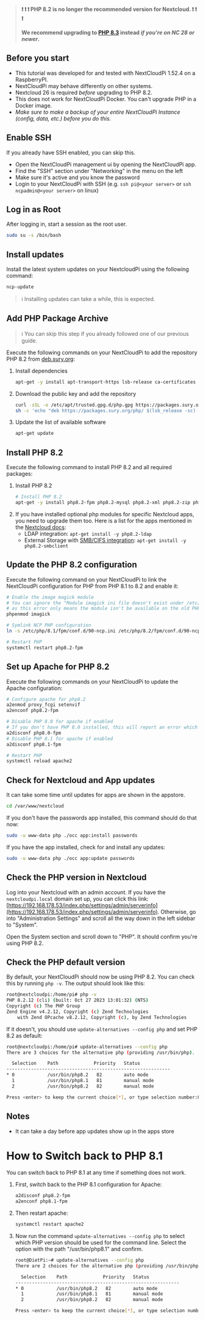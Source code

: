 > **❗ ❗ ❗ PHP 8.2 is no longer the recommended version for Nextcloud. ❗ ❗ ❗**
>
> **We recommend upgrading to [PHP 8.3](./Upgrade-to-PHP-8.3) instead _if you're on NC 28 or newer_.**

## Before you start
- This tutorial was developed for and tested with NextCloudPi 1.52.4 on a RaspberryPI.
- NextCloudPi may behave differently on other systems.
- Nextcloud 26 is required _before_ upgrading to PHP 8.2. 
- This does not work for NextCloudPi Docker. You can't upgrade PHP in a Docker image.
- _Make sure to make a backup of your entire NextCloudPi Instance (config, data, etc.) before you do this._

## Enable SSH
If you already have SSH enabled, you can skip this.

- Open the NextCloudPi management ui by opening the NextCloudPi app.
- Find the "SSH" section under "Networking" in the menu on the left
- Make sure it's active and you know the password
- Login to your NextCloudPi with SSH (e.g. `ssh pi@<your server>` or `ssh ncpadmin@<your server>` on linux)


## Log in as Root
After logging in, start a session as the root user.
```bash
sudo su -s /bin/bash
```


## Install updates
Install the latest system updates on your NextcloudPi using the following command:

```bash
ncp-update
```

> ℹ Installing updates can take a while, this is expected.


## Add PHP Package Archive
> ℹ You can skip this step if you already followed one of our previous guide.

Execute the following commands on your NextCloudPi to add the repository PHP 8.2 from [deb.sury.org](https://deb.sury.org/#php-packages):

1. Install dependencies
    ```bash
    apt-get -y install apt-transport-https lsb-release ca-certificates curl
    ```
2. Download the public key and add the repository
    ```bash
    curl -sSL -o /etc/apt/trusted.gpg.d/php.gpg https://packages.sury.org/php/apt.gpg
    sh -c 'echo "deb https://packages.sury.org/php/ $(lsb_release -sc) main" > /etc/apt/sources.list.d/php.list'
    ```
3. Update the list of available software
    ```bash
    apt-get update
    ```


## Install PHP 8.2
Execute the following command to install PHP 8.2 and all required packages:

1. Install PHP 8.2
    ```bash
    # Install PHP 8.2
    apt-get -y install php8.2-fpm php8.2-mysql php8.2-xml php8.2-zip php8.2-mbstring php8.2-gd php8.2-curl php8.2-redis php8.2-intl php8.2-bcmath php8.2-gmp php8.2-imagick imagemagick
    ```
2. If you have installed optional php modules for specific Nextcloud apps, you need to upgrade them too.
   Here is a list for the apps mentioned in the [Nextcloud docs](https://docs.nextcloud.com/server/latest/admin_manual/installation/source_installation.html):
    - LDAP integration: `apt-get install -y php8.2-ldap`
    - External Storage with [SMB/CIFS integration](https://docs.nextcloud.com/server/latest/admin_manual/configuration_files/external_storage/smb.html): `apt-get install -y php8.2-smbclient`


## Update the PHP 8.2 configuration
Execute the following command on your NextCloudPi to link the NextCloudPi configuration for PHP from PHP 8.1 to 8.2 and enable it:

```bash
# Enable the image magick module
# You can ignore the "Module imagick ini file doesn't exist under /etc/php/8.1/mods-available" error,
# as this error only means the module isn't be available on the old PHP version.
phpenmod imagick

# Symlink NCP PHP configuration
ln -s /etc/php/8.1/fpm/conf.d/90-ncp.ini /etc/php/8.2/fpm/conf.d/90-ncp.ini

# Restart PHP
systemctl restart php8.2-fpm
```



## Set up Apache for PHP 8.2
Execute the following commands on your NextCloudPi to update the Apache configuration:

```bash
# Configure apache for php8.2
a2enmod proxy_fcgi setenvif
a2enconf php8.2-fpm

# Disable PHP 8.0 for apache if enabled
# If you don't have PHP 8.0 installed, this will report an error which you can ignore
a2disconf php8.0-fpm
# Disable PHP 8.1 for apache if enabled
a2disconf php8.1-fpm

# Restart PHP
systemctl reload apache2
```

## Check for Nextcloud and App updates
It can take some time until updates for apps are shown in the appstore.

```bash
cd /var/www/nextcloud
```

If you don't have the passwords app installed, this command should do that now:
```bash
sudo -u www-data php ./occ app:install passwords
```

If you have the app installed, check for and install any updates:
```bash
sudo -u www-data php ./occ app:update passwords
```


## Check the PHP version in Nextcloud
Log into your Nextcloud with an admin account.
If you have the `nextcloudpi.local` domain set up, you can click this link: [https://192.168.178.53/index.php/settings/admin/serverinfo](https://192.168.178.53/index.php/settings/admin/serverinfo).
Otherwise, go into "Administration Settings" and scroll all the way down in the left sidebar to "System".

Open the System section and scroll down to "PHP".
It should confirm you're using PHP 8.2.


## Check the PHP default version
By default, your NextCloudPi should now be using PHP 8.2.
You can check this by running `php -v`. The output should look like this:
```bash
root@nextcloudpi:/home/pi# php -v
PHP 8.2.12 (cli) (built: Oct 27 2023 13:01:32) (NTS)
Copyright (c) The PHP Group
Zend Engine v4.2.12, Copyright (c) Zend Technologies
    with Zend OPcache v8.2.12, Copyright (c), by Zend Technologies
```

If it doesn't, you should use `update-alternatives --config php` and set PHP 8.2 as default:
```bash
root@nextcloudpi:/home/pi# update-alternatives --config php
There are 3 choices for the alternative php (providing /usr/bin/php).

  Selection    Path             Priority   Status
------------------------------------------------------------
* 0            /usr/bin/php8.2   82        auto mode
  1            /usr/bin/php8.1   81        manual mode
  2            /usr/bin/php8.2   82        manual mode

Press <enter> to keep the current choice[*], or type selection number:0
```

## Notes
- It can take a day before app updates show up in the apps store


# How to Switch back to PHP 8.1
You can switch back to PHP 8.1 at any time if something does not work.

1. First, switch back to the PHP 8.1 configuration for Apache:
    ```bash
    a2disconf php8.2-fpm
    a2enconf php8.1-fpm
    ```
2. Then restart apache:
    ```bash
    systemctl restart apache2
    ```
3. Now run the command `update-alternatives --config php` to select which PHP version should be used for the command line.
   Select the option with the path "/usr/bin/php8.1" and confirm.
    ```bash
    root@DietPi:~# update-alternatives --config php
    There are 2 choices for the alternative php (providing /usr/bin/php).
    
      Selection    Path             Priority   Status
    ------------------------------------------------------------
    * 0            /usr/bin/php8.2   82        auto mode
      1            /usr/bin/php8.1   81        manual mode
      2            /usr/bin/php8.2   82        manual mode
    
    Press <enter> to keep the current choice[*], or type selection number: 1
    ```